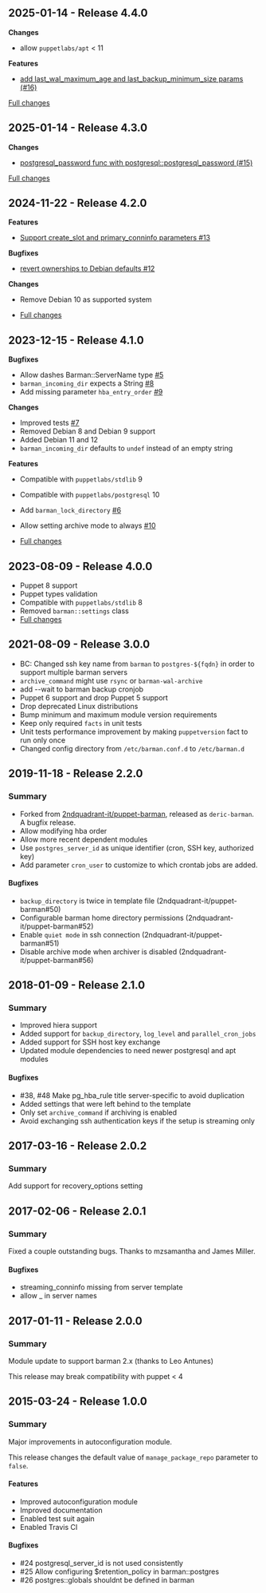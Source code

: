 ## 2025-01-14 - Release 4.4.0

**Changes**

- allow `puppetlabs/apt` < 11

**Features**

- [add last_wal_maximum_age and last_backup_minimum_size params (#16)](https://github.com/deric/puppet-barman/pull/16)


[Full changes](https://github.com/deric/puppet-barman/compare/v4.3.0...v4.4.0)

## 2025-01-14 - Release 4.3.0

**Changes**
- [postgresql_password func with postgresql::postgresql_password (#15)](https://github.com/deric/puppet-barman/pull/15)


[Full changes](https://github.com/deric/puppet-barman/compare/v4.2.0...v4.3.0)

## 2024-11-22 - Release 4.2.0

**Features**
- [Support create_slot and primary_conninfo parameters #13](https://github.com/deric/puppet-barman/pull/13)

**Bugfixes**
- [revert ownerships to Debian defaults #12](https://github.com/deric/puppet-barman/pull/12)

**Changes**
- Remove Debian 10 as supported system

- [Full changes](https://github.com/deric/puppet-barman/compare/v4.1.0...v4.2.0)

## 2023-12-15 - Release 4.1.0

**Bugfixes**
-  Allow dashes Barman::ServerName type [#5](https://github.com/deric/puppet-barman/pull/5)
-  `barman_incoming_dir` expects a String [#8](https://github.com/deric/puppet-barman/pull/8)
- Add missing parameter `hba_entry_order` [#9](https://github.com/deric/puppet-barman/pull/9)

**Changes**
- Improved tests [#7](https://github.com/deric/puppet-barman/pull/7)
- Removed Debian 8 and Debian 9 support
- Added Debian 11 and 12
- `barman_incoming_dir` defaults to `undef` instead of an empty string

**Features**
- Compatible with `puppetlabs/stdlib` 9
- Compatible with `puppetlabs/postgresql` 10
- Add `barman_lock_directory` [#6](https://github.com/deric/puppet-barman/pull/6)
- Allow setting archive mode to always [#10](https://github.com/deric/puppet-barman/pull/10)

- [Full changes](https://github.com/deric/puppet-barman/compare/v4.0.0...v4.1.0)


## 2023-08-09 - Release 4.0.0

- Puppet 8 support
- Puppet types validation
- Compatible with `puppetlabs/stdlib` 8
- Removed `barman::settings` class
- [Full changes](https://github.com/deric/puppet-barman/compare/v3.0.0...v4.0.0)


## 2021-08-09 - Release 3.0.0

- BC: Changed ssh key name from `barman` to `postgres-${fqdn}` in order to support multiple barman servers
- `archive_command` might use `rsync` or `barman-wal-archive`
- add --wait to barman backup cronjob
- Puppet 6 support and drop Puppet 5 support
- Drop deprecated Linux distributions
- Bump minimum and maximum module version requirements
- Keep only required `facts` in unit tests
- Unit tests performance improvement by making `puppetversion` fact to run only once
- Changed config directory from `/etc/barman.conf.d` to `/etc/barman.d`

## 2019-11-18 - Release 2.2.0

### Summary

- Forked from [2ndquadrant-it/puppet-barman](https://github.com/2ndquadrant-it/puppet-barman), released as `deric-barman`. A bugfix release.
- Allow modifying hba order
- Allow more recent dependent modules
- Use `postgres_server_id` as unique identifier (cron, SSH key, authorized key)
- Add parameter `cron_user` to customize to which crontab jobs are added.

#### Bugfixes

- `backup_directory` is twice in template file (2ndquadrant-it/puppet-barman#50)
- Configurable barman home directory permissions (2ndquadrant-it/puppet-barman#52)
- Enable `quiet mode` in ssh connection (2ndquadrant-it/puppet-barman#51)
- Disable archive mode when archiver is disabled (2ndquadrant-it/puppet-barman#56)

## 2018-01-09 - Release 2.1.0

### Summary

- Improved hiera support
- Added support for `backup_directory`, `log_level` and `parallel_cron_jobs`
- Added support for SSH host key exchange
- Updated module dependencies to need newer postgresql and apt modules

#### Bugfixes

- #38, #48 Make pg_hba_rule title server-specific to avoid duplication
- Added settings that were left behind to the template
- Only set `archive_command` if archiving is enabled
- Avoid exchanging ssh authentication keys if the setup is streaming only

## 2017-03-16 - Release 2.0.2

### Summary

Add support for recovery_options setting

## 2017-02-06 - Release 2.0.1

### Summary
Fixed a couple outstanding bugs.
Thanks to mzsamantha and James Miller.

#### Bugfixes

- streaming_conninfo missing from server template
- allow _ in server names

## 2017-01-11 - Release 2.0.0

### Summary

Module update to support barman 2.x (thanks to Leo Antunes)

This release may break compatibility with puppet < 4

## 2015-03-24 - Release 1.0.0

### Summary

Major improvements in autoconfiguration module.

This release changes the default value of `manage_package_repo`
parameter to `false`.

#### Features
- Improved autoconfiguration module
- Improved documentation
- Enabled test suit again
- Enabled Travis CI

#### Bugfixes
- #24 postgresql_server_id is not used consistently
- #25 Allow configuring $retention_policy in barman::postgres
- #26 postgres::globals shouldnt be defined in barman
